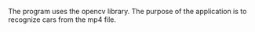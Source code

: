 The program uses the opencv library. 
The purpose of the application is to recognize cars from the mp4 file. 